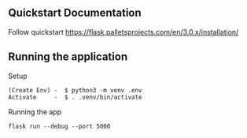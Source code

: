 
## Quickstart Documentation
Follow quickstart
https://flask.palletsprojects.com/en/3.0.x/installation/

## Running the application

Setup
``` For mac/linux/wsl
(Create Env) -  $ python3 -m venv .env
Activate     -  $ . .venv/bin/activate
```

Running the app
```
flask run --debug --port 5000
```